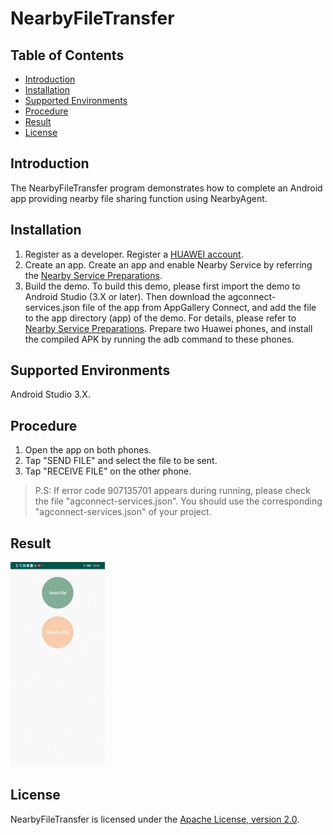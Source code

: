 # NearbyFileTransfer
## Table of Contents

 * [Introduction](#introduction)
 * [Installation](#Installation)
 * [Supported Environments](#supported-environments)
 * [Procedure](#procedure)
 * [Result](#result)
 * [License](#license)

## Introduction
The NearbyFileTransfer program demonstrates how to complete an Android app providing nearby file sharing function using NearbyAgent.

## Installation
1. Register as a developer.
  Register a [HUAWEI account](https://developer.huawei.com/consumer/en/).
2. Create an app.
  Create an app and enable Nearby Service by referring the [Nearby Service Preparations](https://developer.huawei.com/consumer/en/doc/development/system-Guides/config-agc-0000001050040578?ha_source=hms1).
3. Build the demo.
  To build this demo, please first import the demo to Android Studio (3.X or later). Then download the agconnect-services.json file of the app from AppGallery Connect, and add the file to the app directory (app) of the demo. For details, please refer to [Nearby Service Preparations](https://developer.huawei.com/consumer/en/doc/development/system-Guides/config-agc-0000001050040578?ha_source=hms1).
  Prepare two Huawei phones, and install the compiled APK by running the adb command to these phones.

## Supported Environments
   Android Studio 3.X.

## Procedure
1. Open the app on both phones.
2. Tap "SEND FILE" and select the file to be sent.
3. Tap "RECEIVE FILE" on the other phone.

>P.S:
If error code 907135701 appears during running, please check the file "agconnect-services.json". You should use the corresponding "agconnect-services.json" of your project.

## Result
<img src="result.jpg" width = 30% height = 30%>

## License
NearbyFileTransfer is licensed under the [Apache License, version 2.0](http://www.apache.org/licenses/LICENSE-2.0).
